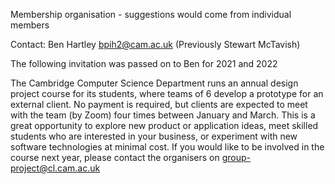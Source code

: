 Membership organisation - suggestions would come from individual members

Contact: Ben Hartley <bpih2@cam.ac.uk> (Previously Stewart McTavish)

The following invitation was passed on to Ben for 2021 and 2022

The Cambridge Computer Science Department runs an annual design project
course for its students, where teams of 6 develop a prototype for an
external client. No payment is required, but clients are expected to
meet with the team (by Zoom) four times between January and March. This
is a great opportunity to explore new product or application ideas, meet
skilled students who are interested in your business, or experiment with
new software technologies at minimal cost. If you would like to be
involved in the course next year, please contact the organisers on
group-project@cl.cam.ac.uk